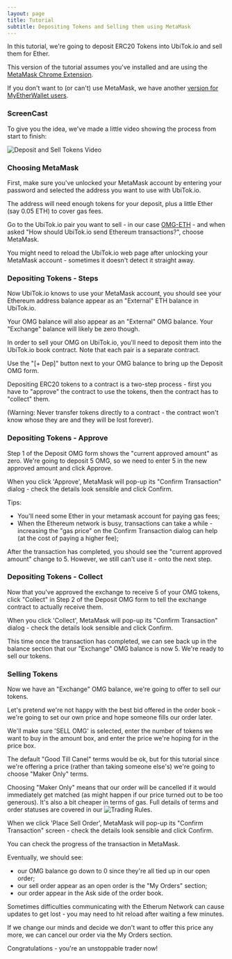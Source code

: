 ```yaml
---
layout: page
title: Tutorial
subtitle: Depositing Tokens and Selling them using MetaMask
---
```


In this tutorial, we're going to deposit ERC20 Tokens into UbiTok.io and sell them for Ether.

This version of the tutorial assumes you've installed and are using the [MetaMask Chrome Extension](https://metamask.io/).

If you don't want to (or can't) use MetaMask, we have another [version for MyEtherWallet users](../depositing-tokens-and-selling-using-myetherwallet).

### ScreenCast

To give you the idea, we've made a little video showing the process from start to finish:

![Deposit and Sell Tokens Video](../deposit-and-sell-tokens-with-metamask.gif)

### Choosing MetaMask

First, make sure you've unlocked your MetaMask account by entering your password and selected the address you want to use with UbiTok.io.

The address will need enough tokens for your deposit, plus a little Ether (say 0.05 ETH) to cover gas fees.

Go to the UbiTok.io pair you want to sell - in our case [OMG-ETH](http://ubitok.io/exchange/?pairId=OMG-ETH) - and when asked "How should UbiTok.io send Ethereum transactions?", choose MetaMask.

You might need to reload the UbiTok.io web page after unlocking your MetaMask account - sometimes it doesn't detect it straight away.

### Depositing Tokens - Steps

Now UbiTok.io knows to use your MetaMask account, you should see your Ethereum address balance appear as an "External" ETH balance in UbiTok.io.

Your OMG balance will also appear as an "External" OMG balance. Your "Exchange" balance will likely be zero though.

In order to sell your OMG on UbiTok.io, you'll need to deposit them into the UbiTok.io book contract. Note that each pair is a separate contract.

Use the "[+ Dep]" button next to your OMG balance to bring up the Deposit OMG form.

Depositing ERC20 tokens to a contract is a two-step process - first you have to "approve" the contract to use the tokens, then the contract has to "collect" them.

(Warning: Never transfer tokens directly to a contract - the contract won't know whose they are and they will be lost forever).

### Depositing Tokens - Approve

Step 1 of the Deposit OMG form shows the "current approved amount" as zero. We're going to deposit 5 OMG, so we need to enter 5 in the new approved amount and click Approve.

When you click 'Approve', MetaMask will pop-up its "Confirm Transaction" dialog - check the details look sensible and click Confirm.

Tips:
 - You'll need some Ether in your metamask account for paying gas fees;
 - When the Ethereum network is busy, transactions can take a while - increasing the "gas price" on the Confirm Transaction dialog can help (at the cost of paying a higher fee);

After the transaction has completed, you should see the "current approved amount" change to 5. However, we still can't use it - onto the next step.

### Depositing Tokens - Collect

Now that you've approved the exchange to receive 5 of your OMG tokens, click "Collect" in Step 2 of the Deposit OMG form to tell the exchange contract to actually receive them.

When you click 'Collect', MetaMask will pop-up its "Confirm Transaction" dialog - check the details look sensible and click Confirm.

This time once the transaction has completed, we can see back up in the balance section that our "Exchange" OMG balance is now 5. We're ready to sell our tokens.

### Selling Tokens

Now we have an "Exchange" OMG balance, we're going to offer to sell our tokens.

Let's pretend we're not happy with the best bid offered in the order book - we're going to set our own price and hope someone fills our order later.

We'll make sure 'SELL OMG' is selected, enter the number of tokens we want to buy in the amount box, and enter the price we're hoping for in the price box.

The default "Good Till Canel" terms would be ok, but for this tutorial since we're offering a price (rather than taking someone else's) we're going to choose "Maker Only" terms.

Choosing "Maker Only" means that our order will be cancelled if it would immediately get matched (as might happen if our price turned out to be too generous). It's also a bit cheaper in terms of gas. Full details of terms and order statuses are covered in our ![Trading Rules](../../trading-rules).

When we click 'Place Sell Order', MetaMask will pop-up its "Confirm Transaction" screen - check the details look sensible and click Confirm.

You can check the progress of the transaction in MetaMask.

Eventually, we should see:
 - our OMG balance go down to 0 since they're all tied up in our open order;
 - our sell order appear as an open order is the "My Orders" section;
 - our order appear in the Ask side of the order book.

Sometimes difficulties communicating with the Etherum Network can cause updates to get lost - you may need to hit reload after waiting a few minutes.

If we change our minds and decide we don't want to offer this price any more, we can cancel our order via the My Orders section.

Congratulations - you're an unstoppable trader now!
